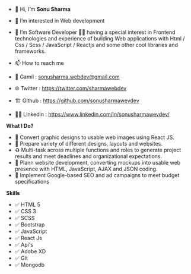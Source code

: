 

- 👋 Hi, I’m **Sonu Sharma**
- 👀 I’m interested in Web development
- 🌱 I’m Software Developer :technologist:  having a special interest in Frontend technologies and experience of building Web applications with Html / Css / Scss / JavaScript / Reactjs  and some other cool libraries and frameworks.


- 📫 How to reach me 

- :memo: Gamil : sonusharma.webdev@gmail.com
- :globe_with_meridians: Twitter : https://twitter.com/sharmawebdev
- :building_construction: Github : https://github.com/sonusharmawevdev
- :technologist: Linkedin : https://www.linkedin.com/in/sonusharmawevdev/


**What I Do?**

- :closed_lock_with_key: Convert graphic designs to usable web images using React JS.
- :bookmark: Prepare variety of different designs, layouts and websites.
- :recycle: Multi-task across multiple functions and roles to generate project results and meet deadlines and organizational expectations.
- :bug: Plann website development, converting mockups into usable web presence with HTML, JavaScript, AJAX and JSON coding.
- :bento: Implement Google-based SEO and ad campaigns to meet budget specifications


**Skills**

- :white_check_mark: HTML 5
- :white_check_mark: CSS 3
- :white_check_mark: SCSS
- :white_check_mark: Bootstrap 
- :white_check_mark: JavaScript
- :white_check_mark: React Js
- :white_check_mark: Api's
- :white_check_mark: Adobe XD
- :white_check_mark: Git
- :white_check_mark: Mongodb




<!---
sonusharmawevdev/sonusharmawevdev is a ✨ special ✨ repository because its `README.md` (this file) appears on your GitHub profile.
You can click the Preview link to take a look at your changes.
--->
